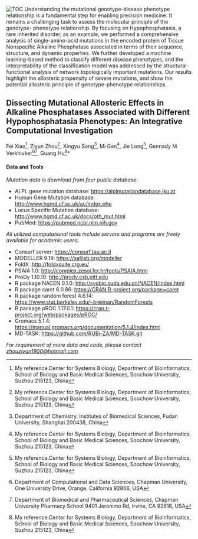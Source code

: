 
![TOC](https://user-images.githubusercontent.com/95513476/151341165-cf155948-dffa-401a-b987-0f969181f8d3.jpg)
Understanding the mutational genotype-disease phenotype relationship is a fundamental step for enabling precision medicine. It remains a challenging task to assess the molecular principle of the genotype- phenotype relationship. By focusing on Hypophosphatasia, a rare inherited disorder, as an example, we performed a comprehensive analysis of single-amino-acid mutations in the encoded protein of Tissue Nonspecific Alkaline Phosphatase associated in terms of their sequence, structure, and dynamic properties. We further developed a machine learning-based method to classify different disease phenotypes, and the interpretability of the classification model was addressed by the structural-functional analysis of network topologically important mutations. Our results highlight the allosteric propensity of severe mutations, and show the potential allosteric principle of genotype-phenotype relationships.  

## Dissecting Mutational Allosteric Effects in Alkaline Phosphatases Associated with Different Hypophosphatasia Phenotypes: An Integrative Computational Investigation
Fei Xiao[^1], Ziyun Zhou[^1], Xingyu Song[^2], Mi Gan[^1], Jie Long[^1], Gennady M Verkhivker[^3][^4], Guang Hu[^1]*
[^1]: My reference.Center for Systems Biology, Department of Bioinformatics, School of Biology and Basic Medical Sciences, Soochow University, Suzhou 215123, China
[^2]: Department of Chemistry, Institutes of Biomedical Sciences, Fudan University, Shanghai 200438, China
[^3]: Department of Computational and Data Sciences, Chapman University, One University Drive, Orange, California 92866, USA
[^4]: Department of Biomedical and Pharmaceutical Sciences, Chapman University Pharmacy School 9401 Jeronimo Rd, Irvine, CA 92618, USA
  
#### Data and Tools
*Mutation data is download from four public database:*
- ALPL gene mutation database: https://alplmutationdatabase.jku.at
- Human Gene Mutation database: http://www.hgmd.cf.ac.uk/ac/index.php
- Locus Specific Mutation database: http://www.hgmd.cf.ac.uk/docs/oth_mut.html
- PubMed: https://pubmed.ncbi.nlm.nih.gov

*All utilized computational tools include servers and programs are freely available for academic users:*
- Consurf server: https://consurf.tau.ac.il
- MODELLER 9.19: https://salilab.org/modeller
- FoldX :http://foldxsuite.crg.eu/ 
- PSAIA 1.0: http://complex.zesoi.fer.hr/tools/PSAIA.html 
- ProDy 1.10.10: http://prody.csb.pitt.edu
- R package NACEN 0.1.0: http://sysbio.suda.edu.cn/NACEN/index.html
- R package caret 6.0.86: https://CRAN.R-project.org/package=caret
- R package random forest 4.6.14: https://www.stat.berkeley.edu/~breiman/RandomForests
- R package pROC 1.17.0.1: https://cran.r-project.org/web/packages/pROC/
- Gromacs 5.1.4: https://manual.gromacs.org/documentation/5.1.4/index.html  
- MD-TASK: https://github.com/RUBi-ZA/MD-TASK.git  

*For requirement of more data and code, please contact zhouziyun1900@hotmail.com*  
